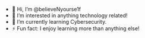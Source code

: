 - 👋 Hi, I’m @believeNyourse1f
- 👀 I’m interested in anything technology related!
- 🌱 I’m currently learning Cybersecurity.
- ⚡ Fun fact: I enjoy learning more than anything else!

<!---
believeNyourse1f/believeNyourse1f is a ✨ special ✨ repository because its `README.md` (this file) appears on your GitHub profile.
You can click the Preview link to take a look at your changes.
--->
